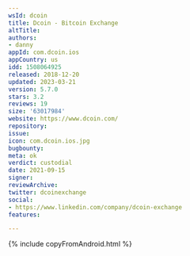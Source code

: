 ```yaml
---
wsId: dcoin
title: Dcoin - Bitcoin Exchange
altTitle: 
authors:
- danny
appId: com.dcoin.ios
appCountry: us
idd: 1508064925
released: 2018-12-20
updated: 2023-03-21
version: 5.7.0
stars: 3.2
reviews: 19
size: '63017984'
website: https://www.dcoin.com/
repository: 
issue: 
icon: com.dcoin.ios.jpg
bugbounty: 
meta: ok
verdict: custodial
date: 2021-09-15
signer: 
reviewArchive: 
twitter: dcoinexchange
social:
- https://www.linkedin.com/company/dcoin-exchange
features: 

---
```


 {% include copyFromAndroid.html %}
